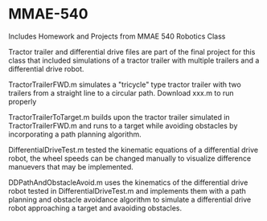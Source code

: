 # MMAE-540
Includes Homework and Projects from MMAE 540 Robotics Class

Tractor trailer and differential drive files are part of the final project for this class that included simulations of a tractor trailer with multiple trailers and a differential drive robot. 

TractorTrailerFWD.m simulates a "tricycle" type tractor trailer with two trailers from a straight line to a circular path.  Download xxx.m to run properly

TractorTrailerToTarget.m builds upon the tractor trailer simulated in TractorTrailerFWD.m and runs to a target while avoiding obstacles by incorporating a path planning algorithm.

DifferentialDriveTest.m tested the kinematic equations of a differential drive robot, the wheel speeds can be changed manually to visualize difference manuevers that may be implemented.

DDPathAndObstacleAvoid.m uses the kinematics of the differential drive robot tested in DifferentialDriveTest.m and implements them with a path planning and obstacle avoidance algorithm to simulate a differential drive robot approaching a target and avaoiding obstacles.

